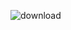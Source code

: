 ![download](https://user-images.githubusercontent.com/25471002/154023870-9ae65733-5e1e-4e33-afd4-b6cf2f0c0b16.gif)
